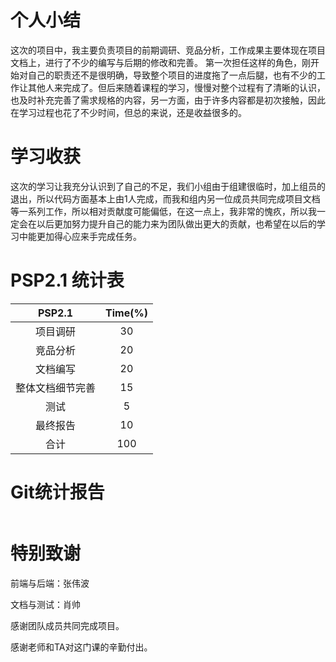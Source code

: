 # 个人小结
这次的项目中，我主要负责项目的前期调研、竞品分析，工作成果主要体现在项目文档上，进行了不少的编写与后期的修改和完善。
第一次担任这样的角色，刚开始对自己的职责还不是很明确，导致整个项目的进度拖了一点后腿，也有不少的工作让其他人来完成了。但后来随着课程的学习，慢慢对整个过程有了清晰的认识，也及时补充完善了需求规格的内容，另一方面，由于许多内容都是初次接触，因此在学习过程也花了不少时间，但总的来说，还是收益很多的。

# 学习收获
这次的学习让我充分认识到了自己的不足，我们小组由于组建很临时，加上组员的退出，所以代码方面基本上由1人完成，而我和组内另一位成员共同完成项目文档等一系列工作，所以相对贡献度可能偏低，在这一点上，我非常的愧疚，所以我一定会在以后更加努力提升自己的能力来为团队做出更大的贡献，也希望在以后的学习中能更加得心应来手完成任务。

# PSP2.1 统计表
|           PSP2.1            | Time(%) |
| :-------------------------: | :-----: |
|             项目调研             | 30 |
|             竞品分析             |   20    |
|             文档编写             |   20   |
|           整体文档细节完善         | 15  |
|            测试             |  5   |
|       最终报告        |    10   |
|合计                       |100|

# Git统计报告
![]()

# 特别致谢
前端与后端：张伟波

文档与测试：肖帅

感谢团队成员共同完成项目。

感谢老师和TA对这门课的辛勤付出。
